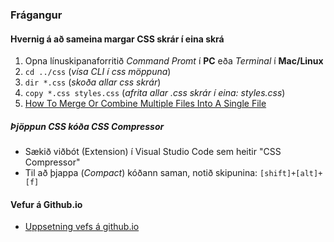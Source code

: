 ### Frágangur

#### Hvernig á að sameina margar CSS skrár í eina skrá

1. Opna línuskipanaforritið _Command Promt_ í **PC** eða _Terminal_ í **Mac/Linux** 
2. `cd ../css`  (_vísa CLI í css möppuna_)
3. `dir *.css`  (_skoða allar css skrár_)
4. `copy *.css styles.css`  (_afrita allar .css skrár í eina: styles.css_)
5. [How To Merge Or Combine Multiple Files Into A Single File](https://www.youtube.com/watch?v=2VrfUyyqdEc)

##### Þjöppun CSS kóða _CSS Compressor_

* Sækið viðbót (Extension) í Visual Studio Code sem heitir "CSS Compressor" 
* Til að þjappa (_Compact_) kóðann saman, notið skipunina: `[shift]+[alt]+[f]`

#### Vefur á Github.io
* [Uppsetning vefs á github.io](/uppsetning-github.io/README.md)